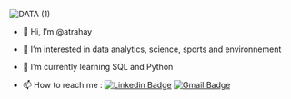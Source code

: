 ![DATA (1)](https://github.com/user-attachments/assets/8a4a2edb-2c8e-4c5d-8218-a7117599588f)



- 👋 Hi, I’m @atrahay
  
- 🌱 I’m interested in data analytics, science, sports and environnement

- 👀 I’m currently learning SQL and Python

- 📫 How to reach me : [![Linkedin Badge](https://img.shields.io/badge/-LinkedIn-blue?style=flat-square&logo=Linkedin&logoColor=white&link=https://www.linkedin.com/in/aurelie-trahay/)](https://www.linkedin.com/in/aurelie-trahay/) [![Gmail Badge](https://img.shields.io/badge/-Gmail-d14836?style=flat-square&logo=Gmail&logoColor=white&link=mail@aurelie.trahay@gmail.com)](mailto:mail@aurelie.trahay@gmail.com)

<!---
atrahay/atrahay is a ✨ special ✨ repository because its `README.md` (this file) appears on your GitHub profile.
You can click the Preview link to take a look at your changes.
--->
